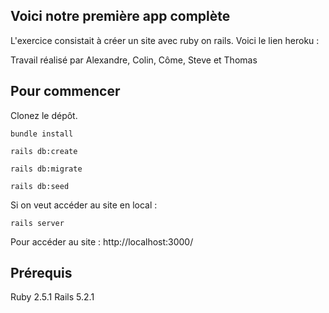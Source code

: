 ## Voici notre première app complète

L'exercice consistait à créer un site avec ruby on rails. 
Voici le lien heroku : 

Travail réalisé par Alexandre, Colin, Côme, Steve et Thomas
## Pour commencer
Clonez le dépôt.
```
bundle install
```
```
rails db:create
```
```
rails db:migrate
```
```
rails db:seed
```

Si on veut accéder au site en local :
```
rails server
```
Pour accéder au site : http://localhost:3000/

## Prérequis
Ruby 2.5.1
Rails 5.2.1
